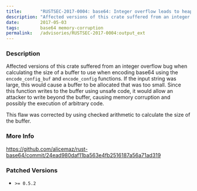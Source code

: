 ```yaml
---
title:       "RUSTSEC-2017-0004: base64: Integer overflow leads to heap-based buffer overflow in encode_config_buf"
description: "Affected versions of this crate suffered from an integer overflow bug when calculating the size of a buffer to use when encoding base64 using the encodeconfigbuf and encodeconfig functions. If the input string was large, this would cause a buffer to be allocated that was too small. Since this function writes to the buffer using unsafe code, it would allow an attacker to write beyond the buffer, causing memory corruption and possibly the execution of arbitrary code. This flaw was corrected by using checked arithmetic to calculate the size of the buffer."
date:        2017-05-03
tags:        base64 memory-corruption
permalink:   /advisories/RUSTSEC-2017-0004:output_ext
---
```


### Description

Affected versions of this crate suffered from an integer overflow bug when
calculating the size of a buffer to use when encoding base64 using the
`encode_config_buf` and `encode_config` functions.  If the input string
was large, this would cause a buffer to be allocated that was too small.
Since this function writes to the buffer using unsafe code, it would
allow an attacker to write beyond the buffer, causing memory corruption
and possibly the execution of arbitrary code.

This flaw was corrected by using checked arithmetic to calculate
the size of the buffer.

### More Info

<https://github.com/alicemaz/rust-base64/commit/24ead980daf11ba563e4fb2516187a56a71ad319>

### Patched Versions

- `>= 0.5.2`


